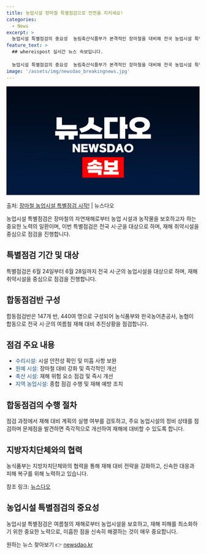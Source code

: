 ```yaml
---
title: 농업시설 장마철 특별점검으로 안전을 지키세요!
categories:
  - News
excerpt: >
  농업시설 특별점검의 중요성  농림축산식품부가 본격적인 장마철을 대비해 전국 농업시설 특별점검에 나선다. 이러…
feature_text: >
  ## whereispost 실시간 뉴스 속보입니다.

  농업시설 특별점검의 중요성  농림축산식품부가 본격적인 장마철을 대비해 전국 농업시설 특별점검에 나선다. 이러…
image: '/assets/img/newsdao_breakingnews.jpg'
---
```


![뉴스다오 속보](/assets/img/newsdao_breakingnews.jpg)

<p>출처: <a href="https://newsdao.kr/4376" rel="dofollow">장마철 농업시설 특별점검 시작!</a> | 뉴스다오</p>

<p data-ke-size="size16">농업시설 특별점검은 장마철의 자연재해로부터 농업 시설과 농작물을 보호하고자 하는 중요한 노력의 일환이며, 이번 특별점검은 전국 시·군을 대상으로 하며, 재해 취약시설을 중심으로 점검을 진행합니다.</p>

<h2 data-ke-size="size26">특별점검 기간 및 대상</h2>
<p data-ke-size="size16">특별점검은 6월 24일부터 6월 28일까지 전국 시·군의 농업시설을 대상으로 하며, 재해 취약시설을 중심으로 점검을 진행합니다.</p>

<h2 data-ke-size="size26">합동점검반 구성</h2>
<p data-ke-size="size16">합동점검반은 147개 반, 440여 명으로 구성되어 농식품부와 한국농어촌공사, 농협이 합동으로 전국 시·군의 여름철 재해 대비 추진상황을 점검합니다.</p>

<h2 data-ke-size="size26">점검 주요 내용</h2>
<ul>
  <li><span style="color: #1a5490;">수리시설:</span> 시설 안전성 확인 및 미흡 사항 보완</li>
  <li><span style="color: #1a5490;">원예 시설:</span> 장마철 대비 강화 및 즉각적인 개선</li>
  <li><span style="color: #1a5490;">축산 시설:</span> 재해 위험 요소 점검 및 즉시 개선</li>
  <li><span style="color: #1a5490;">지역 농업시설:</span> 종합 점검 수행 및 재해 예방 조치</li>
</ul>

<h2 data-ke-size="size26">합동점검의 수행 절차</h2>
<p data-ke-size="size16">점검 과정에서 재해 대비 계획의 실행 여부를 검토하고, 주요 농업시설의 정비 상태를 점검하며 문제점을 발견하면 즉각적으로 개선하여 재해에 대비할 수 있도록 합니다.</p>

<h2 data-ke-size="size26">지방자치단체와의 협력</h2>
<p data-ke-size="size16">농식품부는 지방자치단체와의 협력을 통해 재해 대비 전략을 강화하고, 신속한 대응과 피해 복구를 위해 노력하고 있습니다.</p>

참조 링크: <a href="https://newsdao.kr/4376">뉴스다오</a>

<h2 data-ke-size="size26">농업시설 특별점검의 중요성</h2>
<p data-ke-size="size16">농업시설 특별점검은 여름철의 재해로부터 농업시설을 보호하고, 재해 피해를 최소화하기 위한 중요한 노력으로, 미흡한 점을 신속히 해결하는 것이 매우 중요합니다.</p> 

원하는 뉴스 찾아보기 👉 <a href="https://newsdao.kr" rel="dofollow">newsdao.kr</a>



